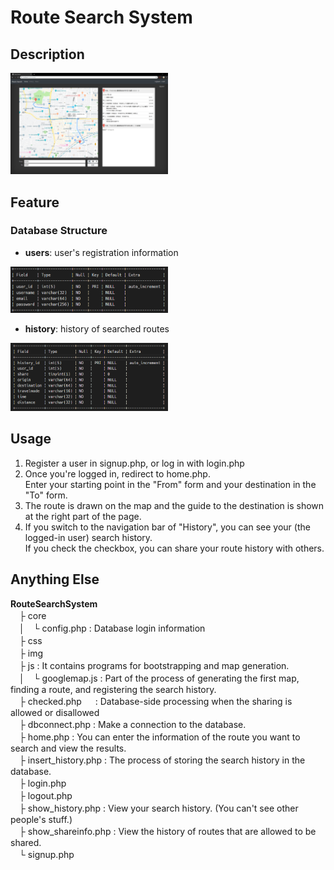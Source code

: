 # Route Search System

## Description
<img src="https://github.com/ayk24/RouteSearchSystem/blob/master/doc/ui.png" width=50%>  

## Feature
### Database Structure
- **users**: user's registration information
<img src="https://github.com/ayk24/RouteSearchSystem/blob/master/doc/users_database.png" width=50%>  

- **history**: history of searched routes
<img src="https://github.com/ayk24/RouteSearchSystem/blob/master/doc/history_database.png" width=50%>  

## Usage
1. Register a user in signup.php, or log in with login.php  
2. Once you're logged in, redirect to home.php.  
   Enter your starting point in the "From" form and your destination in the "To" form.  
3. The route is drawn on the map and the guide to the destination is shown at the right part of the page.
4. If you switch to the navigation bar of "History", you can see your (the logged-in user) search history.  
   If you check the checkbox, you can share your route history with others.  

## Anything Else
**RouteSearchSystem**  
　├ core  
　│　└ config.php : Database login information  
　├ css  
　├ img  
　├ js : It contains programs for bootstrapping and map generation.    
　│　└ googlemap.js    : Part of the process of generating the first map, finding a route, and registering the search history.  
　├ checked.php 　     : Database-side processing when the sharing is allowed or disallowed  
　├ dbconnect.php      : Make a connection to the database.  
　├ home.php           : You can enter the information of the route you want to search and view the results.  
　├ insert_history.php : The process of storing the search history in the database.  
　├ login.php  
　├ logout.php  
　├ show_history.php   : View your search history. (You can't see other people's stuff.)    
　├ show_shareinfo.php : View the history of routes that are allowed to be shared.  
　└ signup.php  
